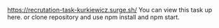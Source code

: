 https://recrutation-task-kurkiewicz.surge.sh/ You can view this task up here.
or clone repository and use npm install and npm start.
